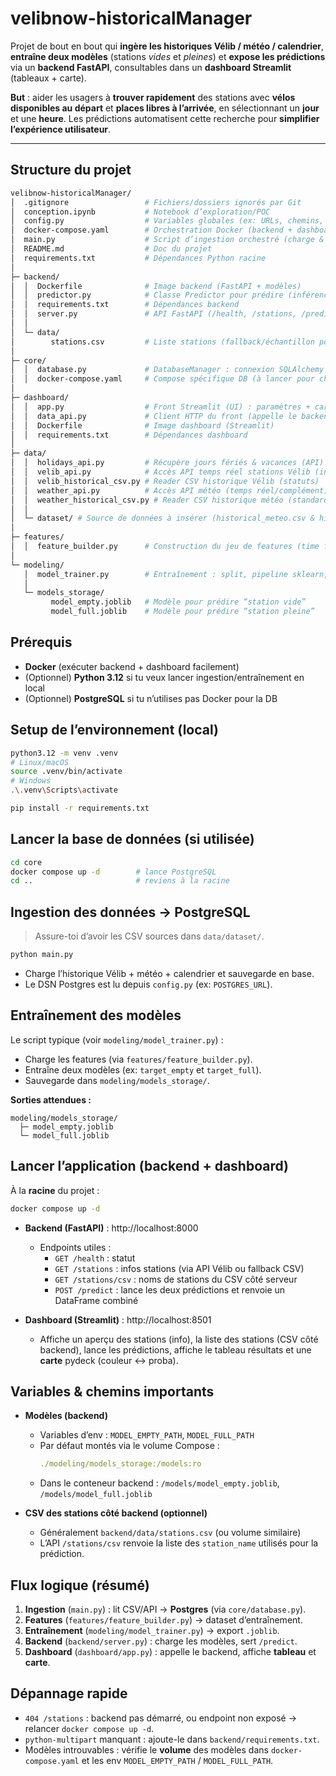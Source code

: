 # velibnow-historicalManager

Projet de bout en bout qui **ingère les historiques Vélib / météo / calendrier**, **entraîne deux modèles** (stations *vides* et *pleines*) et **expose les prédictions** via un **backend FastAPI**, consultables dans un **dashboard Streamlit** (tableaux + carte).

**But** : aider les usagers à **trouver rapidement** des stations avec **vélos disponibles au départ** et **places libres à l’arrivée**, en sélectionnant un **jour** et une **heure**. Les prédictions automatisent cette recherche pour **simplifier l’expérience utilisateur**.

---

## Structure du projet 
```bash
velibnow-historicalManager/
│  .gitignore                 # Fichiers/dossiers ignorés par Git
│  conception.ipynb           # Notebook d’exploration/POC
│  config.py                  # Variables globales (ex: URLs, chemins, clés)
│  docker-compose.yaml        # Orchestration Docker (backend + dashboard + volumes)
│  main.py                    # Script d’ingestion orchestré (charge & sauvegarde en DB)
│  README.md                  # Doc du projet
│  requirements.txt           # Dépendances Python racine
│
├─ backend/
│  │  Dockerfile              # Image backend (FastAPI + modèles)
│  │  predictor.py            # Classe Predictor pour prédire (inférence : features + predict_proba)
│  │  requirements.txt        # Dépendances backend
│  │  server.py               # API FastAPI (/health, /stations, /predict…)
│  │
│  └─ data/
│        stations.csv         # Liste stations (fallback/échantillon pour tests)
│
├─ core/
│  │  database.py             # DatabaseManager : connexion SQLAlchemy + to_sql/read_sql
│  │  docker-compose.yaml     # Compose spécifique DB (à lancer pour charger les données avant entrainement)
│
├─ dashboard/
│  │  app.py                  # Front Streamlit (UI) : paramètres + carte + tableaux
│  │  data_api.py             # Client HTTP du front (appelle le backend)
│  │  Dockerfile              # Image dashboard (Streamlit)
│  │  requirements.txt        # Dépendances dashboard
│
├─ data/
│  │  holidays_api.py         # Récupère jours fériés & vacances (API)
│  │  velib_api.py            # Accès API temps réel stations Vélib (info)
│  │  velib_historical_csv.py # Reader CSV historique Vélib (statuts)
│  │  weather_api.py          # Accès API météo (temps réel/complément)
│  │  weather_historical_csv.py # Reader CSV historique météo (standardisé)
│  │
│  └─ dataset/ # Source de données à insérer (historical_meteo.csv & historique_stations.csv)
│
├─ features/
│  │  feature_builder.py      # Construction du jeu de features (time flags, merges…)
│
└─ modeling/
   │  model_trainer.py        # Entraînement : split, pipeline sklearn, save joblib
   │
   └─ models_storage/
         model_empty.joblib   # Modèle pour prédire “station vide”
         model_full.joblib    # Modèle pour prédire “station pleine”
```
## Prérequis
- **Docker** (exécuter backend + dashboard facilement)
- (Optionnel) **Python 3.12** si tu veux lancer ingestion/entraînement en local
- (Optionnel) **PostgreSQL** si tu n’utilises pas Docker pour la DB

## Setup de l’environnement (local)
```bash
python3.12 -m venv .venv
# Linux/macOS
source .venv/bin/activate
# Windows
.\.venv\Scripts\activate

pip install -r requirements.txt
```

## Lancer la base de données (si utilisée)
```bash
cd core
docker compose up -d        # lance PostgreSQL
cd ..                       # reviens à la racine
```

## Ingestion des données → PostgreSQL
> Assure-toi d’avoir les CSV sources dans `data/dataset/`.

```bash
python main.py
```
- Charge l’historique Vélib + météo + calendrier et sauvegarde en base.
- Le DSN Postgres est lu depuis `config.py` (ex: `POSTGRES_URL`).

## Entraînement des modèles
Le script typique (voir `modeling/model_trainer.py`) :
- Charge les features (via `features/feature_builder.py`).
- Entraîne deux modèles (ex: `target_empty` et `target_full`).
- Sauvegarde dans `modeling/models_storage/`.

**Sorties attendues :**
```
modeling/models_storage/
  ├─ model_empty.joblib
  └─ model_full.joblib
```

## Lancer l’application (backend + dashboard)
À la **racine** du projet :
```bash
docker compose up -d
```
- **Backend (FastAPI)** : http://localhost:8000  
  - Endpoints utiles :
    - `GET /health` : statut
    - `GET /stations` : infos stations (via API Vélib ou fallback CSV)
    - `GET /stations/csv` : noms de stations du CSV côté serveur
    - `POST /predict` : lance les deux prédictions et renvoie un DataFrame combiné

- **Dashboard (Streamlit)** : http://localhost:8501  
  - Affiche un aperçu des stations (info), la liste des stations (CSV côté backend), lance les prédictions, affiche le tableau résultats et une **carte** pydeck (couleur ↔ proba).

## Variables & chemins importants
- **Modèles (backend)**  
  - Variables d’env : `MODEL_EMPTY_PATH`, `MODEL_FULL_PATH`  
  - Par défaut montés via le volume Compose :
    ```yaml
    ./modeling/models_storage:/models:ro
    ```
  - Dans le conteneur backend : `/models/model_empty.joblib`, `/models/model_full.joblib`

- **CSV des stations côté backend (optionnel)**  
  - Généralement `backend/data/stations.csv` (ou volume similaire)
  - L’API `/stations/csv` renvoie la liste des `station_name` utilisés pour la prédiction.

## Flux logique (résumé)
1. **Ingestion** (`main.py`) : lit CSV/API → **Postgres** (via `core/database.py`).
2. **Features** (`features/feature_builder.py`) → dataset d’entraînement.
3. **Entraînement** (`modeling/model_trainer.py`) → export `.joblib`.
4. **Backend** (`backend/server.py`) : charge les modèles, sert `/predict`.
5. **Dashboard** (`dashboard/app.py`) : appelle le backend, affiche **tableau** et **carte**.

## Dépannage rapide
- `404 /stations` : backend pas démarré, ou endpoint non exposé → relancer `docker compose up -d`.
- `python-multipart` manquant : ajoute-le dans `backend/requirements.txt`.
- Modèles introuvables : vérifie le **volume** des modèles dans `docker-compose.yaml` et les env `MODEL_EMPTY_PATH` / `MODEL_FULL_PATH`.
